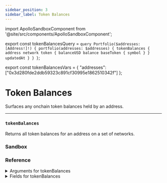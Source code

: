 ```yaml
---
sidebar_position: 3
sidebar_label: Token Balances
---
```


import ApolloSandboxComponent from '@site/src/components/ApolloSandboxComponent';

export const tokenBalancesQuery = `query Portfolio($addresses: [Address!]!) {
  portfolio(addresses: $addresses) {
    tokenBalances {
      address
      network
      token {
        balanceUSD
        balance
        baseToken {
          symbol
        }
      }
      updatedAt
    }
  }
}`;

export const tokenBalancesVars = {
  "addresses": ["0x3d280fde2ddb59323c891cf30995e1862510342f"]
};

# Token Balances

Surfaces any onchain token balances held by an address.

---


### `tokenBalances`

Returns all token balances for an address on a set of networks.


### Sandbox

<ApolloSandboxComponent 
  query={tokenBalancesQuery}
  variables={tokenBalancesVars}
/>

### Reference

<details>
<summary>Arguments for tokenBalances</summary>

| Argument      | Description | Type |
| ----------- | ----------- | ----------- |
| `address`      | -       | `String!` | 
| `networks`      | -       | `Network!` | 
| `appIds`      | -       | `String!` | 
| `withOverrides`      | -       | `Boolean = false` | 

</details>

<details>
<summary>Fields for tokenBalances</summary>

| Field      | Description | Type |
| ----------- | ----------- | ----------- |
| `key`      | -       | `String!`       |
| `address`      | -       | `String!` | 
| `network`      | -       | `Network!` | 
| `token`      | -       | `BaseTokenBalance!` | 
| `updatedAt`      | -       | `Timestamp!` | 
| `balance`      | -       | `Float!` | 
| `baseToken`      | -       | `WalletTokenBalance!` | 
| `balanceUSD`      | Balance in USD ex: `2810.08`      | `Float!` | 
| `balanceRaw`      | Balance in units of the token address       | `String!` | 

</details>